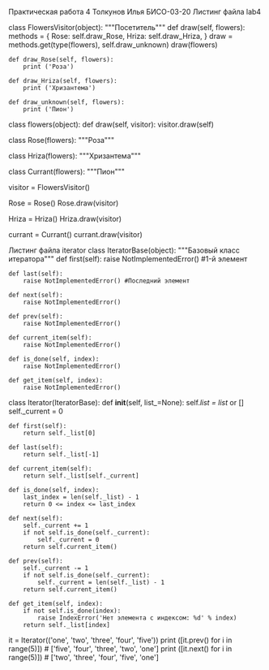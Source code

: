 Практическая работа 4
Толкунов Илья БИСО-03-20
Листинг файла lab4

class FlowersVisitor(object):
    """Посетитель"""
    def draw(self, flowers):
        methods = {
            Rose: self.draw_Rose,
            Hriza: self.draw_Hriza,
        }
        draw = methods.get(type(flowers), self.draw_unknown)
        draw(flowers)
 
    def draw_Rose(self, flowers):
        print ('Роза')
 
    def draw_Hriza(self, flowers):
        print ('Хризантема')
 
    def draw_unknown(self, flowers):
        print ('Пион')
 
 
class flowers(object):
    def draw(self, visitor):
        visitor.draw(self)
 
 
class Rose(flowers):
    """Роза"""
 
 
class Hriza(flowers):
    """Хризантема"""
 
 
class Сurrant(flowers):
    """Пион"""
 
 
visitor = FlowersVisitor()
 
Rose = Rose()
Rose.draw(visitor)
 
Hriza = Hriza()
Hriza.draw(visitor)
 
currant = Сurrant()
currant.draw(visitor)


Листинг файла iterator
class IteratorBase(object):
    """Базовый класс итератора"""
    def first(self):
        raise NotImplementedError() #1-й элемент
 
    def last(self):
        raise NotImplementedError() #Последний элемент
 
    def next(self):
        raise NotImplementedError()
 
    def prev(self):
        raise NotImplementedError()
 
    def current_item(self):
        raise NotImplementedError()
 
    def is_done(self, index):
        raise NotImplementedError()
 
    def get_item(self, index):
        raise NotImplementedError()
 
 
class Iterator(IteratorBase):
    def __init__(self, list_=None):
        self._list = list_ or []
        self._current = 0
 
    def first(self):
        return self._list[0]
 
    def last(self):
        return self._list[-1]
 
    def current_item(self):
        return self._list[self._current]
 
    def is_done(self, index):
        last_index = len(self._list) - 1
        return 0 <= index <= last_index
 
    def next(self):
        self._current += 1
        if not self.is_done(self._current):
            self._current = 0
        return self.current_item()
 
    def prev(self):
        self._current -= 1
        if not self.is_done(self._current):
            self._current = len(self._list) - 1
        return self.current_item()
 
    def get_item(self, index):
        if not self.is_done(index):
            raise IndexError('Нет элемента с индексом: %d' % index)
        return self._list[index]
 
 
it = Iterator(('one', 'two', 'three', 'four', 'five'))
print ([it.prev() for i in range(5)])  # ['five', 'four', 'three', 'two', 'one']
print ([it.next() for i in range(5)]) # ['two', 'three', 'four', 'five', 'one']

